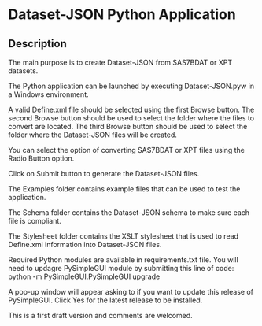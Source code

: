# Dataset-JSON Python Application

## Description

The main purpose is to create Dataset-JSON from SAS7BDAT or XPT datasets.

The Python application can be launched by executing Dataset-JSON.pyw in a Windows environment.

A valid Define.xml file should be selected using the first Browse button. The second Browse button should be used to select the folder where the files to convert are located. The third Browse button should be used to select the folder where the Dataset-JSON files will be created. 

You can select the option of converting SAS7BDAT or XPT files using the Radio Button option.

Click on Submit button to generate the Dataset-JSON files.

The Examples folder contains example files that can be used to test the application.

The Schema folder contains the Dataset-JSON schema to make sure each file is compliant.

The Stylesheet folder contains the XSLT stylesheet that is used to read Define.xml information into Dataset-JSON files.

Required Python modules are available in requirements.txt file. You will need to updagre PySimpleGUI module by submitting this line of code: python -m PySimpleGUI.PySimpleGUI upgrade

A pop-up window will appear asking to if you want to update this release of PySimpleGUI. Click Yes for the latest release to be installed.

This is a first draft version and comments are welcomed.
